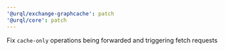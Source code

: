 ```yaml
---
'@urql/exchange-graphcache': patch
'@urql/core': patch
---
```


Fix `cache-only` operations being forwarded and triggering fetch requests
